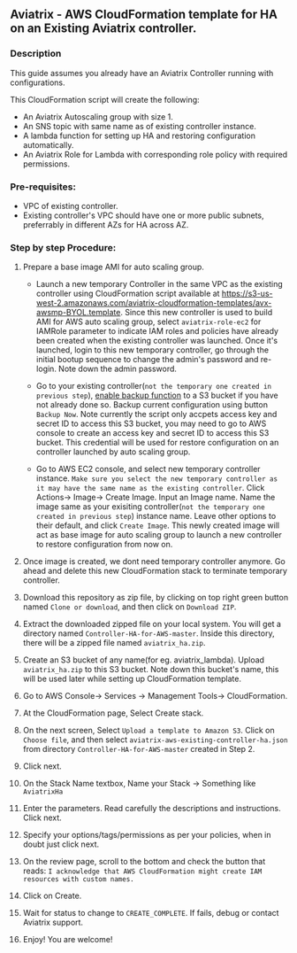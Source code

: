 ## Aviatrix - AWS CloudFormation template for HA on an Existing Aviatrix controller.

### Description
This guide assumes you already have an Aviatrix Controller running with configurations.

This CloudFormation script will create the following:

* An Aviatrix Autoscaling group with size 1.
* An SNS topic with same name as of existing controller instance.
* A lambda function for setting up HA and restoring configuration automatically.
* An Aviatrix Role for Lambda with corresponding role policy with required permissions.

### Pre-requisites:

* VPC of existing controller.
* Existing controller's VPC should have one or more public subnets, preferrably in different AZs for HA across AZ.

### Step by step Procedure:

1. Prepare a base image AMI for auto scaling group. 
   * Launch a new temporary Controller in the same VPC as the existing controller using CloudFormation script available at https://s3-us-west-2.amazonaws.com/aviatrix-cloudformation-templates/avx-awsmp-BYOL.template. Since this new controller is used to build AMI for AWS auto scaling group, select `aviatrix-role-ec2` for IAMRole parameter to indicate IAM roles and policies have already been created when the existing controller was launched. Once it's launched, login to this new temporary controller, go through the initial bootup sequence to change the admin's password and re-login. Note down the admin password.

   * Go to your existing controller(`not the temporary one created in previous step`), [enable backup function](http://docs.aviatrix.com/HowTos/controller_backup.html) to a S3 bucket if you have not already done so. Backup current configuration using button `Backup Now`. Note currently the script only accpets access key and secret ID to access this S3 bucket, you may need to go to AWS console to create an access key and secret ID to access this S3 bucket. This credential will be used for restore configuration on an controller launched by auto scaling group.

   * Go to AWS EC2 console, and select new temporary controller instance. `Make sure you select the new temporary controller as it may have the same name as the existing controller`. Click Actions-> Image-> Create Image. Input an Image name. Name the image same as your exisiting controller(`not the temporary one created in previous step`) instance name. Leave other options to their default, and click `Create Image`. This newly created image will act as base image for auto scaling group to launch a new controller to restore configuration from now on.

4. Once image is created, we dont need temporary controller anymore. Go ahead and delete this new CloudFormation stack to terminate temporary controller.

5. Download this repository as zip file, by clicking on top right green button named `Clone or download`, and then click on `Download ZIP`.

6. Extract the downloaded zipped file on your local system. You will get a directory named `Controller-HA-for-AWS-master`. Inside this directory, there will be a zipped file named `aviatrix_ha.zip`.

7. Create an S3 bucket of any name(for eg. aviatrix_lambda). Upload `aviatrix_ha.zip` to this S3 bucket. Note down this bucket's name, this will be used later while setting up CloudFormation template.

8. Go to AWS Console-> Services -> Management Tools-> CloudFormation.

10. At the CloudFormation page, Select Create stack.

11. On the next screen, Select `Upload a template to Amazon S3`. Click on `Choose file`, and then select `aviatrix-aws-existing-controller-ha.json` from directory `Controller-HA-for-AWS-master` created in Step 2.

12. Click next.

13. On the Stack Name textbox, Name your Stack -> Something like `AviatrixHa`

14. Enter the parameters. Read carefully the descriptions and instructions. Click next.

15. Specify your options/tags/permissions as per your policies, when in doubt just click next.

16. On the review page, scroll to the bottom and check the button that reads:
`I acknowledge that AWS CloudFormation might create IAM resources with custom names.`

17. Click on Create.

18. Wait for status to change to `CREATE_COMPLETE`. If fails, debug or contact Aviatrix support.

19. Enjoy! You are welcome!
